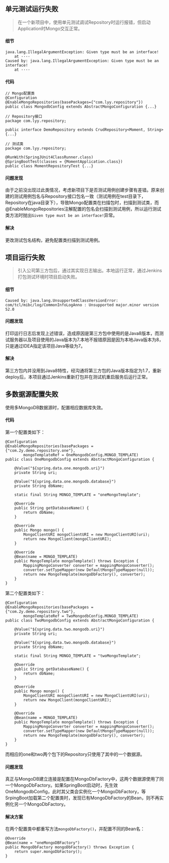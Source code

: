 ## 单元测试运行失败
> 在一个新项目中，使用单元测试调试Repository时运行报错，但启动Application时Mongo交互正常。
#### 细节
```
java.lang.IllegalArgumentException: Given type must be an interface!
    at ····
Caused by: java.lang.IllegalArgumentException: Given type must be an interface!
    at ····
```
#### 代码
```
// Mongo配置类
@Configuration
@EnableMongoRepositories(basePackages={"com.lyy.repository"})
public class MongodbConfig extends AbstractMongoConfiguration {...}

// Repository接口
package com.lyy.repository;

public interface DemoRepository extends CrudRepository<Moment, String> {...}

// 测试类
package com.lyy.repository;

@RunWith(SpringJUnit4ClassRunner.class)
@SpringBootTest(classes = {MomentApplication.class})
public class MomentRepositoryTest {...}
```

#### 问题发现
由于之前没出现过此类情况，考虑新项目下是否测试用例创建步骤有差错。原来创建的测试用例包名与Repository接口包名一致（测试用例在test目录下，Repository在java目录下），导致Mongo配置类在扫描包时，扫描到测试类，而@EnableMongoRepositories注解配置的包名会扫描到测试用例，所以运行测试类方法时抛出```Given type must be an interface!```异常。

#### 解决
更改测试包名结构，避免配置类扫描到测试用例。

## 项目运行失败
> 引入公司第三方包后，通过其实现日志输出。本地运行正常，通过Jenkins打包测试环境时项目启动失败。

#### 细节
```
Caused by: java.lang.UnsupportedClassVersionError: com/tcl/mibc/log/CommonInfoLogAnno : Unsupported major.minor version 52.0
```

#### 问题发现
打印运行日志后发现上述错误，造成原因是第三方包中使用的是Java8版本，而测试服务器以及项目使用的Java版本为7.本地不报错原因是因为本地Java版本为8，只是通过IDEA指定该项目Java等级为7。

#### 解决
第三方包内并没用到Java8特性，经沟通将第三方包的Java版本指定为1.7，重新deploy后，本项目通过Jenkins重新打包并在测试机重启服务后运行正常。

## 多数据源配置失败
使用多MongoDB数据源时，配置相应数据库失效。

#### 代码
第一个配置类如下：
```
@Configuration
@EnableMongoRepositories(basePackages = {"com.2y.demo.repository.one"},
        mongoTemplateRef = OneMongodbConfig.MONGO_TEMPLATE)
public class OneMongodbConfig extends AbstractMongoConfiguration {

    @Value("${spring.data.one.mongodb.uri}")
    private String uri;

    @Value("${spring.data.one.mongodb.database}")
    private String dbName;

    static final String MONGO_TEMPLATE = "oneMongoTemplate";

    @Override
    public String getDatabaseName() {
        return dbName;
    }

    @Override
    public Mongo mongo() {
        MongoClientURI mongoClientURI = new MongoClientURI(uri);
        return new MongoClient(mongoClientURI);
    }

    @Override
    @Bean(name = MONGO_TEMPLATE)
    public MongoTemplate mongoTemplate() throws Exception {
        MappingMongoConverter converter = mappingMongoConverter();
        converter.setTypeMapper(new DefaultMongoTypeMapper(null));
        return new MongoTemplate(mongoDbFactory(), converter);
    }
}
```

第二个配置类如下：
```
@Configuration
@EnableMongoRepositories(basePackages = {"com.2y.demo.repository.two"},
        mongoTemplateRef = TwoMongodbConfig.MONGO_TEMPLATE)
public class TwoMongodbConfig extends AbstractMongoConfiguration {

    @Value("${spring.data.two.mongodb.uri}")
    private String uri;

    @Value("${spring.data.two.mongodb.database}")
    private String dbName;

    static final String MONGO_TEMPLATE = "twoMongoTemplate";

    @Override
    public String getDatabaseName() {
        return dbName;
    }

    @Override
    public Mongo mongo() {
        MongoClientURI mongoClientURI = new MongoClientURI(uri);
        return new MongoClient(mongoClientURI);
    }

    @Override
    @Bean(name = MONGO_TEMPLATE)
    public MongoTemplate mongoTemplate() throws Exception {
        MappingMongoConverter converter = mappingMongoConverter();
        converter.setTypeMapper(new DefaultMongoTypeMapper(null));
        return new MongoTemplate(mongoDbFactory(), converter);
    }
}
```

而相应的one和two两个包下的Repository只使用了其中的一个数据源。

#### 问题发现
真正与MongoDB建立连接是配置在MongoDbFactory中，这两个数据源使用了同一个MongoDbFactory。如果SpringBoot启动时，先生效OneMongodbConfig，此时其父类会实例化一个MongoDbFactory，等SrpingBoot加载第二个配置类时，发现已有MongoDbFactory的Bean，则不再实例化另一个MongoDbFactory。

#### 解决方案
在两个配置类中都重写方法`mongoDbFactory()`，并配置不同的Bean名：
```
@Override
@Bean(name = "oneMongoDBFactory")
public MongoDbFactory mongoDbFactory() throws Exception {
    return super.mongoDbFactory();
}
```
